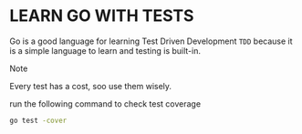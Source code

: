 # LEARN GO WITH TESTS
Go is a good language for learning Test Driven Development `TDD` because it is a simple language to learn and testing is built-in.

>[!NOTE]
Every test has a cost, soo use them wisely.

run the following command to check test coverage
```bash
go test -cover
```